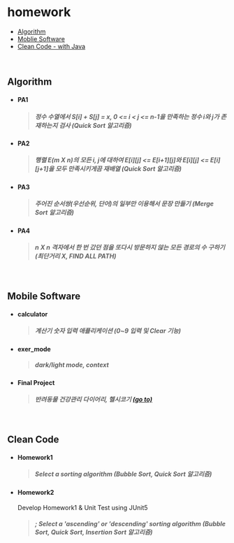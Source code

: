 # homework

+ [Algorithm](#algorithm)
+ [Moblie Software](#mobile-software)
+ [Clean Code - with Java](#clean-code)
<br>

## Algorithm
- #### PA1
  > ##### 정수 수열에서 S[i] + S[j] = x, 0 <= i < j <= n-1을 만족하는 정수 i와 j가 존재하는지 검사 (Quick Sort 알고리즘)

- #### PA2
  > ##### 행렬 E(m X n)의 모든 i, j에 대하여 E[i][j] <= E[i+1][j]와 E[i][j] <= E[i][j+1]을 모두 만족시키게끔 재배열 (Quick Sort 알고리즘)

- #### PA3
  > ##### 주어진 순서쌍(우선순위, 단어)의 일부만 이용해서 문장 만들기 (Merge Sort 알고리즘)

- #### PA4
  > ##### n X n 격자에서 한 번 갔던 점을 또다시 방문하지 않는 모든 경로의 수 구하기 (최단거리 X, FIND ALL PATH)
<br>

## Mobile Software
- #### calculator
  > ##### 계산기 숫자 입력 애플리케이션 (0~9 입력 및 Clear 기능)

- #### exer_mode
  > ##### dark/light mode, context

- #### Final Project
  > ##### 반려동물 건강관리 다이어리, 헬시코기 [(go to)](https://github.com/jaejlf/Healthy-Corgi)
<br>

## Clean Code
- #### Homework1
  > ##### Select a sorting algorithm (Bubble Sort, Quick Sort 알고리즘) 

- #### Homework2
    Develop Homework1 & Unit Test using JUnit5
    > ##### ; Select a 'ascending' or 'descending' sorting algorithm (Bubble Sort, Quick Sort, Insertion Sort 알고리즘)
